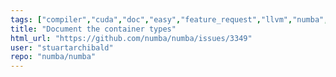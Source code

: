 ```yaml
---
tags: ["compiler","cuda","doc","easy","feature_request","llvm","numba","numpy","parallel","python"]
title: "Document the container types"
html_url: "https://github.com/numba/numba/issues/3349"
user: "stuartarchibald"
repo: "numba/numba"
---
```


